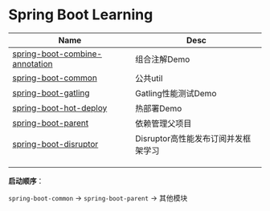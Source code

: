 # Spring Boot Learning

| Name                                     | Desc                   |
| ---------------------------------------- | ---------------------- |
| [spring-boot-combine-annotation](https://github.com/masteranthoneyd/spring-boot-learning/tree/master/spring-boot-combine-annotation) | 组合注解Demo               |
| [spring-boot-common](https://github.com/masteranthoneyd/spring-boot-learning/tree/master/spring-boot-common) | 公共util                 |
| [spring-boot-gatling](https://github.com/masteranthoneyd/spring-boot-learning/tree/master/spring-boot-gatling) | Gatling性能测试Demo        |
| [spring-boot-hot-deploy](https://github.com/masteranthoneyd/spring-boot-learning/tree/master/spring-boot-hot-deploy) | 热部署Demo                |
| [spring-boot-parent](https://github.com/masteranthoneyd/spring-boot-learning/tree/master/spring-boot-parent) | 依赖管理父项目                |
| [spring-boot-disruptor](https://github.com/masteranthoneyd/spring-boot-learning/tree/master/spring-boot-disruptor) | Disruptor高性能发布订阅并发框架学习 |
|                                          |                        |
|                                          |                        |
|                                          |                        |

**启动顺序**：

`spring-boot-common` -> `spring-boot-parent` -> 其他模块